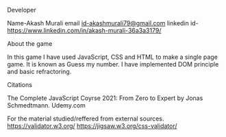 Developer

Name-Akash Murali
email id-akashmurali79@gmail.com
linkedin id-https://www.linkedin.com/in/akash-murali-36a3a3179/

About the game

In this game I have used JavaScript, CSS and HTML to make a single page game. It is known as Guess my number. I have implemented DOM principle and basic refractoring.

Citations

The Complete JavaScript Coyrse 2021: From Zero to Expert by Jonas Schmedtmann.
Udemy.com

For the material studied/reffered from external sources.
https://validator.w3.org/
https://jigsaw.w3.org/css-validator/
